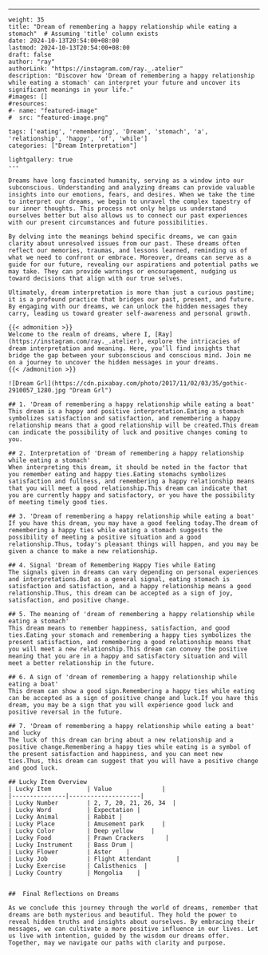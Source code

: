 ---
    weight: 35
    title: "Dream of remembering a happy relationship while eating a stomach"  # Assuming 'title' column exists
    date: 2024-10-13T20:54:00+08:00
    lastmod: 2024-10-13T20:54:00+08:00
    draft: false
    author: "ray"
    authorLink: "https://instagram.com/ray._.atelier"
    description: "Discover how 'Dream of remembering a happy relationship while eating a stomach' can interpret your future and uncover its significant meanings in your life."
    #images: []
    #resources:
    #- name: "featured-image"
    #  src: "featured-image.png"
    
    tags: ['eating', 'remembering', 'Dream', 'stomach', 'a', 'relationship', 'happy', 'of', 'while']
    categories: ["Dream Interpretation"]
    
    lightgallery: true
    ---
    
    Dreams have long fascinated humanity, serving as a window into our subconscious. Understanding and analyzing dreams can provide valuable insights into our emotions, fears, and desires. When we take the time to interpret our dreams, we begin to unravel the complex tapestry of our inner thoughts. This process not only helps us understand ourselves better but also allows us to connect our past experiences with our present circumstances and future possibilities.
    
    By delving into the meanings behind specific dreams, we can gain clarity about unresolved issues from our past. These dreams often reflect our memories, traumas, and lessons learned, reminding us of what we need to confront or embrace. Moreover, dreams can serve as a guide for our future, revealing our aspirations and potential paths we may take. They can provide warnings or encouragement, nudging us toward decisions that align with our true selves.
    
    Ultimately, dream interpretation is more than just a curious pastime; it is a profound practice that bridges our past, present, and future. By engaging with our dreams, we can unlock the hidden messages they carry, leading us toward greater self-awareness and personal growth.
    
    {{< admonition >}}
    Welcome to the realm of dreams, where I, [Ray](https://instagram.com/ray._.atelier), explore the intricacies of dream interpretation and meaning. Here, you’ll find insights that bridge the gap between your subconscious and conscious mind. Join me on a journey to uncover the hidden messages in your dreams.
    {{< /admonition >}}
    
    ![Dream Grl](https://cdn.pixabay.com/photo/2017/11/02/03/35/gothic-2910057_1280.jpg "Dream Grl")
    
    ## 1. 'Dream of remembering a happy relationship while eating a boat'
    This dream is a happy and positive interpretation.Eating a stomach symbolizes satisfaction and satisfaction, and remembering a happy relationship means that a good relationship will be created.This dream can indicate the possibility of luck and positive changes coming to you.
    
    ## 2. Interpretation of 'Dream of remembering a happy relationship while eating a stomach'
    When interpreting this dream, it should be noted in the factor that you remember eating and happy ties.Eating stomachs symbolizes satisfaction and fullness, and remembering a happy relationship means that you will meet a good relationship.This dream can indicate that you are currently happy and satisfactory, or you have the possibility of meeting timely good ties.
    
    ## 3. 'Dream of remembering a happy relationship while eating a boat'
    If you have this dream, you may have a good feeling today.The dream of remembering a happy ties while eating a stomach suggests the possibility of meeting a positive situation and a good relationship.Thus, today's pleasant things will happen, and you may be given a chance to make a new relationship.
    
    ## 4. Signal 'Dream of Remembering Happy Ties while Eating
    The signals given in dreams can vary depending on personal experiences and interpretations.But as a general signal, eating stomach is satisfaction and satisfaction, and a happy relationship means a good relationship.Thus, this dream can be accepted as a sign of joy, satisfaction, and positive change.
    
    ## 5. The meaning of 'dream of remembering a happy relationship while eating a stomach'
    This dream means to remember happiness, satisfaction, and good ties.Eating your stomach and remembering a happy ties symbolizes the present satisfaction, and remembering a good relationship means that you will meet a new relationship.This dream can convey the positive meaning that you are in a happy and satisfactory situation and will meet a better relationship in the future.
    
    ## 6. A sign of 'dream of remembering a happy relationship while eating a boat'
    This dream can show a good sign.Remembering a happy ties while eating can be accepted as a sign of positive change and luck.If you have this dream, you may be a sign that you will experience good luck and positive reversal in the future.
    
    ## 7. 'Dream of remembering a happy relationship while eating a boat' and lucky
    The luck of this dream can bring about a new relationship and a positive change.Remembering a happy ties while eating is a symbol of the present satisfaction and happiness, and you can meet new ties.Thus, this dream can suggest that you will have a positive change and good luck.
    
    ## Lucky Item Overview
    | Lucky Item          | Value              |
    |---------------|--------------------|
    | Lucky Number        | 2, 7, 20, 21, 26, 34  |
    | Lucky Word          | Expectation |
    | Lucky Animal        | Rabbit |
    | Lucky Place         | Amusement park     |
    | Lucky Color         | Deep yellow     |
    | Lucky Food          | Prawn Crackers      |
    | Lucky Instrument    | Bass Drum |
    | Lucky Flower        | Aster    |
    | Lucky Job           | Flight Attendant       |
    | Lucky Exercise      | Calisthenics  |
    | Lucky Country       | Mongolia    |
    
    
    ##  Final Reflections on Dreams
    
    As we conclude this journey through the world of dreams, remember that dreams are both mysterious and beautiful. They hold the power to reveal hidden truths and insights about ourselves. By embracing their messages, we can cultivate a more positive influence in our lives. Let us live with intention, guided by the wisdom our dreams offer. Together, may we navigate our paths with clarity and purpose.
    